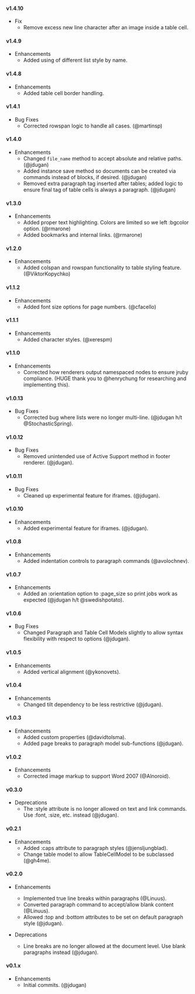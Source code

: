 #### v1.4.10

* Fix
  * Remove excess new line character after an image inside a table cell.

#### v1.4.9

* Enhancements
  * Added using of different list style by name.

#### v1.4.8

* Enhancements
  * Added table cell border handling.

#### v1.4.1

* Bug Fixes
  * Corrected rowspan logic to handle all cases. (@martinsp)


#### v1.4.0

* Enhancements
  * Changed `file_name` method to accept absolute and relative paths. (@jdugan)
  * Added instance save method so documents can be created via commands instead of blocks, if desired. (@jdugan)
  * Removed extra paragraph tag inserted after tables; added logic to ensure final tag of table cells is always a paragraph. (@jdugan)


#### v1.3.0

* Enhancements
  * Added proper text highlighting. Colors are limited so we left :bgcolor option. (@rmarone)
  * Added bookmarks and internal links. (@rmarone)


#### v1.2.0

* Enhancements
  * Added colspan and rowspan functionality to table styling feature. (@ViktorKopychko)


#### v1.1.2

* Enhancements
  * Added font size options for page numbers. (@cfacello)


#### v1.1.1

* Enhancements
  * Added character styles. (@xerespm)


#### v1.1.0

* Enhancements
  * Corrected how renderers output namespaced nodes to ensure jruby compliance. (HUGE thank you to @henrychung for researching and implementing this).


#### v1.0.13

* Bug Fixes
  * Corrected bug where lists were no longer multi-line. (@jdugan h/t @StochasticSpring).


#### v1.0.12

* Bug Fixes
  * Removed unintended use of Active Support method in footer renderer. (@jdugan).


#### v1.0.11

* Bug Fixes
  * Cleaned up experimental feature for iframes. (@jdugan).


#### v1.0.10

* Enhancements
  * Added experimental feature for iframes. (@jdugan).


#### v1.0.8

* Enhancements
  * Added indentation controls to paragraph commands (@avolochnev).


#### v1.0.7

* Enhancements
  * Added an :orientation option to :page_size so print jobs work as expected (@jdugan h/t @swedishpotato).


#### v1.0.6

* Bug Fixes
  * Changed Paragraph and Table Cell Models slightly to allow syntax flexibility with respect to options (@jdugan).


#### v1.0.5

* Enhancements
  * Added vertical alignment (@ykonovets).


#### v1.0.4

* Enhancements
  * Changed tilt dependency to be less restrictive (@jdugan).


#### v1.0.3

* Enhancements
  * Added custom properties (@davidtolsma).
  * Added page breaks to paragraph model sub-functions (@jdugan).


#### v1.0.2

* Enhancements
  * Corrected image markup to support Word 2007 (@Alnoroid).


#### v0.3.0

* Deprecations
  * The :style attribute is no longer allowed on text and link commands. Use :font, :size, etc. instead (@jdugan).


#### v0.2.1

* Enhancements
  * Added :caps attribute to paragraph styles (@jensljungblad).
  * Change table model to allow TableCellModel to be subclassed (@gh4me).


#### v0.2.0

* Enhancements
	* Implemented true line breaks within paragraphs (@Linuus).
	* Converted paragraph command to accept/allow blank content (@Linuus).
	* Allowed :top and :bottom attributes to be set on default paragraph style (@jdugan).


* Deprecations
	* Line breaks are no longer allowed at the document level. Use blank paragraphs instead (@jdugan).


#### v0.1.x

* Enhancements
	* Initial commits. (@jdugan)
